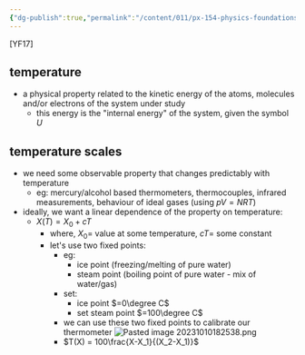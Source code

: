 ```yaml
---
{"dg-publish":true,"permalink":"/content/011/px-154-physics-foundations/px-154-b-thermal-physics/px-154-b1-heat-and-temperature/","created":"2024-11-25T10:50:32.000+00:00","updated":"2024-11-26T19:49:17.813+00:00"}
---
```


[YF17]
## temperature 
- a physical property related to the kinetic energy of the atoms, molecules and/or electrons of the system under study
	- this energy is the "internal energy" of the system, given the symbol $U$
## temperature scales
- we need some observable property that changes predictably with temperature
	- eg: mercury/alcohol based thermometers, thermocouples, infrared measurements, behaviour of ideal gases (using $pV=NRT$)
- ideally, we want a linear dependence of the property on temperature:
	- $X(T)=X_0+cT$
		- where, $X_0=$ value at some temperature, $cT=$ some constant
		- let's use two fixed points:
			- eg:
				- ice point (freezing/melting of pure water)
				- steam point (boiling point of pure water - mix of water/gas)
			- set:
				- ice point $=0\degree C$
				- set steam point $=100\degree C$
			- we can use these two fixed points to calibrate our thermometer
			![Pasted image 20231010182538.png](/img/user/pics/Pasted%20image%2020231010182538.png)
			- $T(X) = 100\frac{X-X_1}{(X_2-X_1)}$

